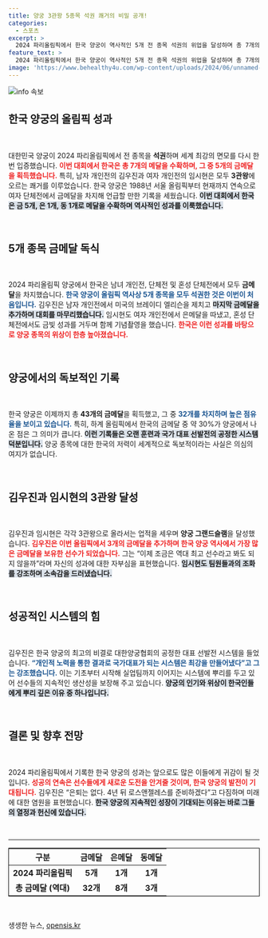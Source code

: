 ```yaml
---
title: 양궁 3관왕 5종목 석권 쾌거의 비밀 공개!
categories:
  - 스포츠
excerpt: >
  2024 파리올림픽에서 한국 양궁이 역사적인 5개 전 종목 석권의 위업을 달성하며 총 7개의 메달을 수확했다. 김우진과 임시현이 각각 3관왕에 오르며 한국 양궁의 명성을 다시 한번 높였다!
feature_text: >
  2024 파리올림픽에서 한국 양궁이 역사적인 5개 전 종목 석권의 위업을 달성하며 총 7개의 메달을 수확했다. 김우진과 임시현이 각각 3관왕에 오르며 한국 양궁의 명성을 다시 한번 높였다!
image: 'https://www.behealthy4u.com/wp-content/uploads/2024/06/unnamed-file.png'
---
```


<p><img src="https://www.behealthy4u.com/wp-content/uploads/2024/06/unnamed-file.png" alt="info 속보" /></p>

<h2 data-ke-size="size26">한국 양궁의 올림픽 성과</h2>

<p data-ke-size="size16">&nbsp;</p>

<p>대한민국 양궁이 2024 파리올림픽에서 전 종목을 <b>석권</b>하며 세계 최강의 면모를 다시 한번 입증했습니다. <b><span style="color: #ee2323;">이번 대회에서 한국은 총 7개의 메달을 수확하며, 그 중 5개의 금메달을 획득했습니다.</span></b> 특히, 남자 개인전의 김우진과 여자 개인전의 임시현은 모두 <b>3관왕</b>에 오르는 쾌거를 이루었습니다. 한국 양궁은 1988년 서울 올림픽부터 현재까지 연속으로 여자 단체전에서 금메달을 차지해 언급할 만한 기록을 세웠습니다. <b><span style="background-color: #21538527;">이번 대회에서 한국은 금 5개, 은 1개, 동 1개로 메달을 수확하며 역사적인 성과를 이룩했습니다.</span></b> </p>

<p data-ke-size="size16">&nbsp;</p>

<h2 data-ke-size="size26">5개 종목 금메달 독식</h2>

<p data-ke-size="size16">&nbsp;</p>

<p>2024 파리올림픽 양궁에서 한국은 남녀 개인전, 단체전 및 혼성 단체전에서 모두 <b>금메달</b>을 차지했습니다. <b><span style="color: #1a5490;">한국 양궁이 올림픽 역사상 5개 종목을 모두 석권한 것은 이번이 처음입니다.</span></b> 김우진은 남자 개인전에서 미국의 브레이디 엘리슨을 제치고 <b><span style="background-color: #21538527;">마지막 금메달을 추가하며 대회를 마무리했습니다.</span></b> 임시현도 여자 개인전에서 은메달을 따냈고, 혼성 단체전에서도 금빛 성과를 거두며 함께 기념촬영을 했습니다. <b><span style="color: #ee2323;">한국은 이런 성과를 바탕으로 양궁 종목의 위상이 한층 높아졌습니다.</span></b></p>

<p data-ke-size="size16">&nbsp;</p>

<h2 data-ke-size="size26">양궁에서의 독보적인 기록</h2>

<p data-ke-size="size16">&nbsp;</p>

<p>한국 양궁은 이제까지 총 <b>43개의 금메달</b>을 획득했고, 그 중 <b><span style="color: #1a5490;">32개를 차지하며 높은 점유율을 보이고 있습니다.</span></b> 특히, 하계 올림픽에서 한국의 금메달 중 약 30%가 양궁에서 나온 점은 그 의미가 큽니다. <b><span style="background-color: #21538527;">이런 기록들은 오랜 훈련과 국가 대표 선발전의 공정한 시스템 덕분입니다.</span></b> 양궁 종목에 대한 한국의 저력이 세계적으로 독보적이라는 사실은 의심의 여지가 없습니다.</p>

<p data-ke-size="size16">&nbsp;</p>

<h2 data-ke-size="size26">김우진과 임시현의 3관왕 달성</h2>

<p data-ke-size="size16">&nbsp;</p>

<p>김우진과 임시현은 각각 3관왕으로 올라서는 업적을 세우며 <b>양궁 그랜드슬램</b>을 달성했습니다. <b><span style="color: #ee2323;">김우진은 이번 올림픽에서 3개의 금메달을 추가하며 한국 양궁 역사에서 가장 많은 금메달을 보유한 선수가 되었습니다.</span></b> 그는 “이제 조금은 역대 최고 선수라고 봐도 되지 않을까”라며 자신의 성과에 대한 자부심을 표현했습니다. <b><span style="background-color: #21538527;">임시현도 팀원들과의 조화를 강조하며 소속감을 드러냈습니다.</span></b></p>

<p data-ke-size="size16">&nbsp;</p>

<h2 data-ke-size="size26">성공적인 시스템의 힘</h2>

<p data-ke-size="size16">&nbsp;</p>

<p>김우진은 한국 양궁의 최고의 비결로 대한양궁협회의 공정한 대표 선발전 시스템을 들었습니다. <b><span style="color: #1a5490;">“개인적 노력을 통한 결과로 국가대표가 되는 시스템은 최강을 만들어냈다”고 그는 강조했습니다.</span></b> 이는 기초부터 시작해 실업팀까지 이어지는 시스템에 뿌리를 두고 있어 선수들의 지속적인 생산성을 보장해 주고 있습니다. <b><span style="background-color: #21538527;">양궁의 인기와 위상이 한국인들에게 뿌리 깊은 이유 중 하나입니다.</span></b></p>

<p data-ke-size="size16">&nbsp;</p>

<h2 data-ke-size="size26">결론 및 향후 전망</h2>

<p data-ke-size="size16">&nbsp;</p>

<p>2024 파리올림픽에서 기록한 한국 양궁의 성과는 앞으로도 많은 이들에게 귀감이 될 것입니다. <b><span style="color: #ee2323;">성공의 연속은 선수들에게 새로운 도전을 안겨줄 것이며, 한국 양궁의 발전이 기대됩니다.</span></b> 김우진은 “은퇴는 없다. 4년 뒤 로스앤젤레스를 준비하겠다”고 다짐하며 미래에 대한 염원을 표현했습니다. <b><span style="background-color: #21538527;">한국 양궁의 지속적인 성장이 기대되는 이유는 바로 그들의 열정과 헌신에 있습니다.</span></b></p>

<p data-ke-size="size16">&nbsp;</p>

<hr>

<table style="border-collapse: collapse; border: 1px solid black; width: 100%;">
  <thead>
    <tr>
      <th><b>구분</b></th>
      <th><b>금메달</b></th>
      <th><b>은메달</b></th>
      <th><b>동메달</b></th>
    </tr>
  </thead>
  <tbody>
    <tr>
      <td style="text-align: center; height: 17px;"><b>2024 파리올림픽</b></td>
      <td style="text-align: center; height: 17px;"><b>5개</b></td>
      <td style="text-align: center; height: 17px;"><b>1개</b></td>
      <td style="text-align: center; height: 17px;"><b>1개</b></td>
    </tr>
    <tr>
      <td style="text-align: center; height: 17px;"><b>총 금메달 (역대)</b></td>
      <td style="text-align: center; height: 17px;"><b>32개</b></td>
      <td style="text-align: center; height: 17px;"><b>8개</b></td>
      <td style="text-align: center; height: 17px;"><b>3개</b></td>
    </tr>
  </tbody>
</table>

<p data-ke-size="size16">&nbsp;</p>
생생한 뉴스, <a href="https://opensis.kr" rel="dofollow">opensis.kr</a>


